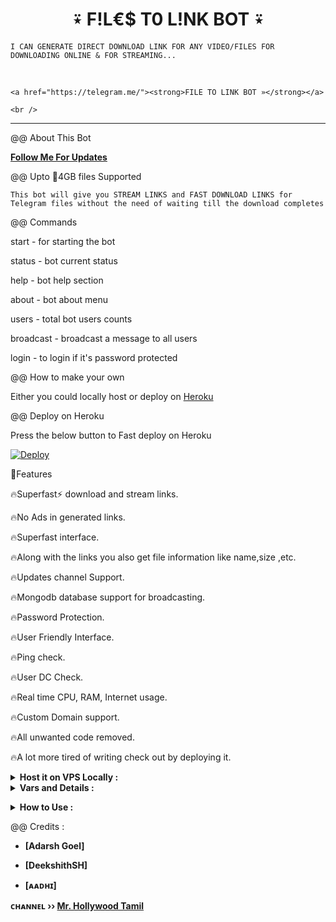**<h1 align="center"><b>⍣ F!L€$ T0 L!NK BOT ⍣ </b></h1>**

  <p align="center">

    𝙸 𝙲𝙰𝙽 𝙶𝙴𝙽𝙴𝚁𝙰𝚃𝙴 𝙳𝙸𝚁𝙴𝙲𝚃 𝙳𝙾𝚆𝙽𝙻𝙾𝙰𝙳 𝙻𝙸𝙽𝙺 𝙵𝙾𝚁 𝙰𝙽𝚈 𝚅𝙸𝙳𝙴𝙾/𝙵𝙸𝙻𝙴𝚂 𝙵𝙾𝚁 𝙳𝙾𝚆𝙽𝙻𝙾𝙰𝙳𝙸𝙽𝙶 𝙾𝙽𝙻𝙸𝙽𝙴 & 𝙵𝙾𝚁 𝚂𝚃𝚁𝙴𝙰𝙼𝙸𝙽𝙶...

<br>

    <a href="https://telegram.me/"><strong>𝙵𝙸𝙻𝙴 𝚃𝙾 𝙻𝙸𝙽𝙺 𝙱𝙾𝚃 »</strong></a>

    <br />

  </p>

<hr>

  

@@ About This Bot

<b><a href="https://www.github.com/TesterHubBot" title="Follow">Follow Me For Updates</a></b>

@@ Upto 📂4GB files Supported 

<p align='center'>

    This bot will give you STREAM LINKS and FAST DOWNLOAD LINKS for Telegram files without the need of waiting till the download completes

</p>

@@ Commands

start - for starting the bot

status - bot current status

help - bot help section

about - bot about menu

users - total bot users counts

broadcast - broadcast a message to all users

login - to login if it's password protected 

@@ How to make your own

Either you could locally host or deploy on [Heroku](https://heroku.com)

@@ Deploy on Heroku

Press the below button to Fast deploy on Heroku

[![Deploy](https://www.herokucdn.com/deploy/button.svg)](https://heroku.com/deploy?template=https://github.com/TesterHubBot/File-To-Link)

🚀Features<p>

🔥Superfast⚡️ download and stream links.<br>

🔥No Ads in generated links.<br>

🔥Superfast interface.<br>

🔥Along with the links you also get file information like name,size ,etc.<br>

🔥Updates channel Support.<br>

🔥Mongodb database support for broadcasting.<br>

🔥Password Protection.<br>

🔥User Friendly Interface.<br>

🔥Ping check.<br>

🔥User DC Check.<br>

🔥Real time CPU, RAM, Internet usage. <br>

🔥Custom Domain support. <br>

🔥All unwanted code removed. <br>

🔥A lot more tired of writing check out by deploying it. 

</details>

<details>

  <summary><b>Host it on VPS Locally :</b></summary>

```py

git clone https://github.com/adarsh-goel/Filestreambot-pro

cd Filestreambot-pro

virtualenv -p /usr/bin/python3 venv

. ./venv/bin/activate

pip install -r requirements.txt

python3 -m Adarsh

```

and to stop the whole bot,

do <kbd>CTRL</kbd>+<kbd>C</kbd>

Setting up things

If you're on Heroku, just add these in the Environmental Variables

or if you're Locally hosting, create a file named `config.env` in the root directory and add all the variables there.

An example of `config.env` file:

```py

API_ID=12345

API_HASH=esx576f8738x883f3sfzx83

BOT_TOKEN=55838383:yourtbottokenhere

BIN_CHANNEL=-100

PORT=8080

FQDN=your_server_ip

OWNER_ID=your_user_id

DATABASE_URL=mongodb_uri

```

  </details>

<details>

  <summary><b>Vars and Details :</b></summary>

`API_ID` : Goto [my.telegram.org](https://my.telegram.org) to obtain this.

`API_HASH` : Goto [my.telegram.org](https://my.telegram.org) to obtain this.



`MY_PASS` : Bot PASSWORD

`BOT_TOKEN` : Get the bot token from [@BotFather](https://telegram.me/BotFather)

`BIN_CHANNEL` : Create a new channel (private/public), add [@rose_rosebot](https://telegram.me/rose_rosebot) as Admin to the channel and send hi message from your new channel. Now copy paste the ID into this field.



`OWNER_USERNAME` : U should be knowing it after all it's your username don't remember ? just go to settings!

`OWNER_ID` : Your Telegram User ID (Just send hi msg to @rose_rosebot from your saved messages) 

`DATABASE_URL` : MongoDB URI for saving User IDs when they first Start the Bot. We will use that for Broadcasting to them. I will try to add more features related with Database. If you need help to get the URI you can click on logo below!

[![Deploy k mongo](https://telegra.ph/file/fd68906852c71fdd68bef.jpg)](https://www.youtube.com/watch?v=HhHzCfrqsoE)

Option Vars

`UPDATES_CHANNEL` : Put a Public Channel Username, so every user have to Join that channel to use the bot. Must add bot to channel as Admin to work properly.

`BANNED_CHANNELS` : Put IDs of Banned Channels where bot will not work. You can add multiple IDs & separate with <kbd>Space</kbd>.

`SLEEP_THRESHOLD` : Set a sleep threshold for flood wait exceptions happening globally in this telegram bot instance, below which any request that raises a flood wait will be automatically invoked again after sleeping for the required amount of time. Flood wait exceptions requiring higher waiting times will be raised. Defaults to 60 seconds.

`WORKERS` : Number of maximum concurrent workers for handling incoming updates. Defaults to `3`

`PORT` : The port that you want your webapp to be listened to. Defaults to `8080`

`WEB_SERVER_BIND_ADDRESS` : Your server bind adress. Defauls to `0.0.0.0`

`NO_PORT` : If you don't want your port to be displayed. You should point your `PORT` to `80` (http) or `443` (https) for the links to work. Ignore this if you're on Heroku.

`FQDN` :  A Fully Qualified Domain Name if present. Defaults to `WEB_SERVER_BIND_ADDRESS` </details>

<details>

  <summary><b>How to Use :</b></summary>

:warning: **Before using the  bot, don't forget to add the bot to the `BIN_CHANNEL` as an Admin**

`/start` : To check if the bot is alive or not.

To get an instant stream link, just forward any media to the bot and boom, its fast af.

  

![image](https://i.postimg.cc/gJV7ZJK5/Screenshot-20220811-114359.jpg)

@@ Channel Support

Bot also Supported with Channels. Just add bot Channel as Admin. If any new file comes in Channel it will edit it with **Get Download Link** Button. </details>

@@ Credits : 

<b>

- [Adarsh Goel]

- [DeekshithSH]

- [ᴀᴀᴅʜɪ]

</b>                                                                                                                                         

<b>ᴄʜᴀɴɴᴇʟ ›› [Mr. Hollywood Tamil](https://t.me/AllDubbedMovii)</b>

